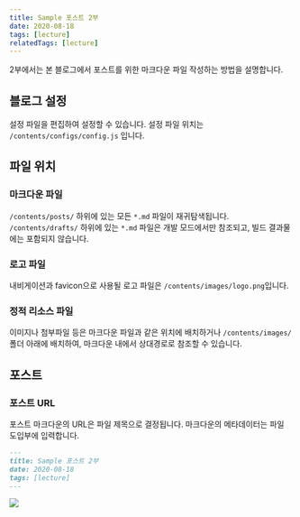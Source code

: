 ```yaml
---
title: Sample 포스트 2부
date: 2020-08-18
tags: [lecture]
relatedTags: [lecture]
---
```


2부에서는 본 블로그에서 포스트를 위한 마크다운 파일 작성하는 방법을 설명합니다.

## 블로그 설정

설정 파일을 편집하여 설정할 수 있습니다. 설정 파일 위치는 `/contents/configs/config.js` 입니다.

## 파일 위치

### 마크다운 파일

`/contents/posts/` 하위에 있는 모든 `*.md` 파일이 재귀탐색됩니다. `/contents/drafts/` 하위에 있는 `*.md` 파일은 개발 모드에서만 참조되고, 빌드 결과물에는 포함되지 않습니다.

### 로고 파일

내비게이션과 favicon으로 사용될 로고 파일은 `/contents/images/logo.png`입니다.

### 정적 리소스 파일

이미지나 첨부파일 등은 마크다운 파일과 같은 위치에 배치하거나 `/contents/images/` 폴더 아래에 배치하여, 마크다운 내에서 상대경로로 참조할 수 있습니다.

## 포스트

### 포스트 URL

포스트 마크다운의 URL은 파일 제목으로 결정됩니다. 마크다운의 메타데이터는 파일 도입부에 입력합니다.

```md
---
title: Sample 포스트 2부
date: 2020-08-18
tags: [lecture]
---
```

![](A00026.jpg)
